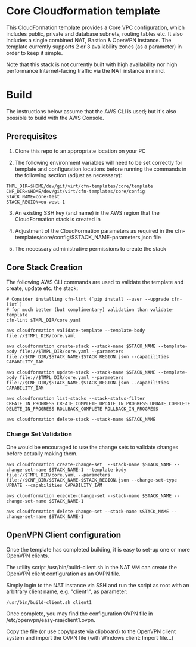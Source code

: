 
# Core Cloudformation template

This CloudFormation template provides a Core VPC configuration, which includes public, private and database subnets, routing tables etc. It also
includes a single combined NAT, Bastion & OpenVPN instance. The template currently supports 2 or 3 availability zones (as a parameter) in order to
keep it simple.

Note that this stack is not currently built with high availability nor high performance Internet-facing traffic via the NAT instance in mind.

# Build

The instructions below assume that the AWS CLI is used; but it's also possible to build with the AWS Console.

## Prerequisites

1. Clone this repo to an appropriate location on your PC

2. The following environment variables will need to be set correctly for template and configuration locations before running the commands in the following section (adjust as necessary):
```
TMPL_DIR=$HOME/dev/git/virt/cfn-templates/core/template
CNF_DIR=$HOME/dev/git/virt/cfn-templates/core/config
STACK_NAME=core-test
STACK_REGION=eu-west-1
```

3. An existing SSH key (and name) in the AWS region that the CloudFormation stack is created in

4. Adjustment of the CloudFormation parameters as required in the cfn-templates/core/config/$STACK_NAME-parameters.json file

5. The necessary administrative permissions to create the stack

## Core Stack Creation

The following AWS CLI commands are used to validate the template and create, update etc. the stack:
```
# Consider installing cfn-lint (`pip install --user --upgrade cfn-lint`)
# for much better (but complimentary) validation than validate-template
cfn-lint $TMPL_DIR/core.yaml

aws cloudformation validate-template --template-body file://$TMPL_DIR/core.yaml

aws cloudformation create-stack --stack-name $STACK_NAME --template-body file://$TMPL_DIR/core.yaml --parameters file://$CNF_DIR/$STACK_NAME-$STACK_REGION.json --capabilities CAPABILITY_IAM

aws cloudformation update-stack --stack-name $STACK_NAME --template-body file://$TMPL_DIR/core.yaml --parameters file://$CNF_DIR/$STACK_NAME-$STACK_REGION.json --capabilities CAPABILITY_IAM

aws cloudformation list-stacks --stack-status-filter CREATE_IN_PROGRESS CREATE_COMPLETE UPDATE_IN_PROGRESS UPDATE_COMPLETE DELETE_IN_PROGRESS ROLLBACK_COMPLETE ROLLBACK_IN_PROGRESS

aws cloudformation delete-stack --stack-name $STACK_NAME
```

### Change Set Validation

One would be encouraged to use the change sets to validate changes before actually making them.
```
aws cloudformation create-change-set  --stack-name $STACK_NAME --change-set-name $STACK_NAME-1 --template-body file://$TMPL_DIR/core.yaml --parameters file://$CNF_DIR/$STACK_NAME-$STACK_REGION.json --change-set-type UPDATE --capabilities CAPABILITY_IAM

aws cloudformation execute-change-set --stack-name $STACK_NAME --change-set-name $STACK_NAME-1

aws cloudformation delete-change-set --stack-name $STACK_NAME --change-set-name $STACK_NAME-1
```

## OpenVPN Client configuration

Once the template has completed building, it is easy to set-up one or more OpenVPN clients.

The utility script /usr/bin/build-client.sh in the NAT VM can create the OpenVPN client configuration as an OVPN file.

Simply login to the NAT instance via SSH and run the script as root with an arbitrary client name, e.g. "client1", as parameter:
```
/usr/bin/build-client.sh client1
```

Once complete, you may find the configuration OVPN file in /etc/openvpn/easy-rsa/client1.ovpn.

Copy the file (or use copy/paste via clipboard) to the OpenVPN client system and import the OVPN file (with Windows client: Import file...)

